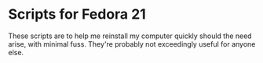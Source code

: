 Scripts for Fedora 21
=====================

These scripts are to help me reinstall my computer quickly should the need arise, with minimal fuss. They're probably not exceedingly useful for anyone else.
